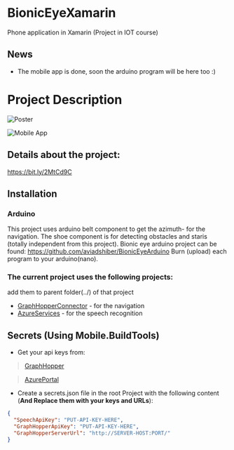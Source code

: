# BionicEyeXamarin
Phone application in Xamarin (Project in IOT course)
## News
- The mobile app is done, soon the arduino program will be here too :)

# Project Description
![Poster](https://i.ibb.co/dmBB5S1/poster.png "Poster")

![Mobile App](https://i.ibb.co/PZPWysS/phoneapp-1.png "Mobile app preview")

## Details about the project:
https://bit.ly/2MtCd9C

## Installation

### Arduino
This project uses arduino belt component to get the azimuth- for the navigation.
The shoe component is for detecting obstacles and staris (totally independent from this project).
Bionic eye arduino project can be found:
https://github.com/aviadshiber/BionicEyeArduino
Burn (upload) each program to your arduino(nano).

### The current project uses the following projects:
add them to parent folder(../) of that project
* [GraphHopperConnector](https://github.com/aviadshiber/GraphHooperExample/tree/master/GraphHooperConnector) - for the navigation
* [AzureServices](https://github.com/aviadshiber/AzureServices) - for the speech recognition 

## Secrets (Using Mobile.BuildTools)
* Get your api keys from:
> [GraphHopper](https://graphhopper.com/dashboard/#/api-keys)

> [AzurePortal](https://docs.microsoft.com/en-us/azure/cognitive-services/speech/getstarted/getstartedrest)

* Create a secrets.json file in the root Project with the following content (**And Replace them with your keys and URLs**):
``` secrets.json
{
  "SpeechApiKey": "PUT-API-KEY-HERE",
  "GraphHopperApiKey": "PUT-API-KEY-HERE",
  "GraphHopperServerUrl": "http://SERVER-HOST:PORT/"
}
```
